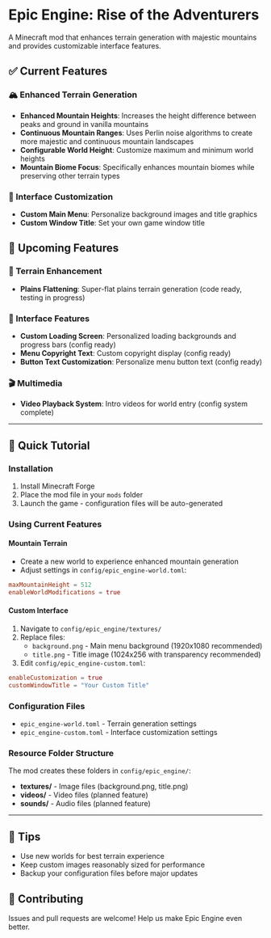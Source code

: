 # Epic Engine: Rise of the Adventurers

A Minecraft mod that enhances terrain generation with majestic mountains and provides customizable interface features.

## ✅ Current Features

### 🏔️ Enhanced Terrain Generation
- **Enhanced Mountain Heights**: Increases the height difference between peaks and ground in vanilla mountains
- **Continuous Mountain Ranges**: Uses Perlin noise algorithms to create more majestic and continuous mountain landscapes
- **Configurable World Height**: Customize maximum and minimum world heights
- **Mountain Biome Focus**: Specifically enhances mountain biomes while preserving other terrain types

### 🎨 Interface Customization
- **Custom Main Menu**: Personalize background images and title graphics
- **Custom Window Title**: Set your own game window title

## 🚧 Upcoming Features

### 🌾 Terrain Enhancement
- **Plains Flattening**: Super-flat plains terrain generation (code ready, testing in progress)

### 🎨 Interface Features
- **Custom Loading Screen**: Personalized loading backgrounds and progress bars (config ready)
- **Menu Copyright Text**: Custom copyright display (config ready)
- **Button Text Customization**: Personalize menu button text (config ready)

### 🎬 Multimedia
- **Video Playback System**: Intro videos for world entry (config system complete)

---

## 📖 Quick Tutorial

### Installation
1. Install Minecraft Forge
2. Place the mod file in your `mods` folder
3. Launch the game - configuration files will be auto-generated

### Using Current Features

#### Mountain Terrain
- Create a new world to experience enhanced mountain generation
- Adjust settings in `config/epic_engine-world.toml`:

```toml
maxMountainHeight = 512
enableWorldModifications = true
```

#### Custom Interface
1. Navigate to `config/epic_engine/textures/`
2. Replace files:
    - `background.png` - Main menu background (1920x1080 recommended)
    - `title.png` - Title image (1024x256 with transparency recommended)
3. Edit `config/epic_engine-custom.toml`:

```toml
enableCustomization = true
customWindowTitle = "Your Custom Title"
```

### Configuration Files
- `epic_engine-world.toml` - Terrain generation settings
- `epic_engine-custom.toml` - Interface customization settings

### Resource Folder Structure

The mod creates these folders in `config/epic_engine/`:

- **textures/** - Image files (background.png, title.png)
- **videos/** - Video files (planned feature)
- **sounds/** - Audio files (planned feature)

---

## 🎯 Tips
- Use new worlds for best terrain experience
- Keep custom images reasonably sized for performance
- Backup your configuration files before major updates

## 🤝 Contributing
Issues and pull requests are welcome! Help us make Epic Engine even better.